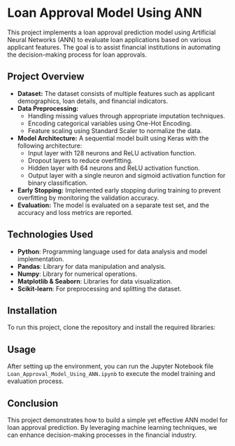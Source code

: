 <h1>Loan Approval Model Using ANN</h1>

<p>This project implements a loan approval prediction model using Artificial Neural Networks (ANN) to evaluate loan applications based on various applicant features. The goal is to assist financial institutions in automating the decision-making process for loan approvals.</p>

<h2>Project Overview</h2>
<ul>
    <li><strong>Dataset:</strong> The dataset consists of multiple features such as applicant demographics, loan details, and financial indicators.</li>
    <li><strong>Data Preprocessing:</strong>
        <ul>
            <li>Handling missing values through appropriate imputation techniques.</li>
            <li>Encoding categorical variables using One-Hot Encoding.</li>
            <li>Feature scaling using Standard Scaler to normalize the data.</li>
        </ul>
    </li>
    <li><strong>Model Architecture:</strong> A sequential model built using Keras with the following architecture:
        <ul>
            <li>Input layer with 128 neurons and ReLU activation function.</li>
            <li>Dropout layers to reduce overfitting.</li>
            <li>Hidden layer with 64 neurons and ReLU activation function.</li>
            <li>Output layer with a single neuron and sigmoid activation function for binary classification.</li>
        </ul>
    </li>
    <li><strong>Early Stopping:</strong> Implemented early stopping during training to prevent overfitting by monitoring the validation accuracy.</li>
    <li><strong>Evaluation:</strong> The model is evaluated on a separate test set, and the accuracy and loss metrics are reported.</li>
</ul>

<h2>Technologies Used</h2>
<ul>
    <li><strong>Python</strong>: Programming language used for data analysis and model implementation.</li>
    <li><strong>Pandas</strong>: Library for data manipulation and analysis.</li>
    <li><strong>Numpy</strong>: Library for numerical operations.</li>
    <li><strong>Matplotlib & Seaborn</strong>: Libraries for data visualization.</li>
    <li><strong>Scikit-learn</strong>: For preprocessing and splitting the dataset.</li>
</ul>

<h2>Installation</h2>
<p>To run this project, clone the repository and install the required libraries:</p>


<h2>Usage</h2>
<p>After setting up the environment, you can run the Jupyter Notebook file <code>Loan_Approval_Model_Using_ANN.ipynb</code> to execute the model training and evaluation process.</p>

<h2>Conclusion</h2>
<p>This project demonstrates how to build a simple yet effective ANN model for loan approval prediction. By leveraging machine learning techniques, we can enhance decision-making processes in the financial industry.</p>


